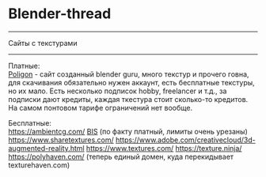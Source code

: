 # Blender-thread

____
Сайты с текстурами 
____

Платные:       
[Poligon](https://www.poliigon.com/) - сайт созданный blender guru, много текстур и прочего говна, для скачивания обязательно нужен аккаунт, есть бесплатные текстуры, но их мало. Есть несколько подписок hobby, freelancer и т.д., за подписки дают кредиты, каждая ткестура стоит сколько-то кредитов. На самом понтовом тарифе ограничений нет вообще. 
 
Бесплатные:    
https://ambientcg.com/
[BIS](https://bis.interplanety.org/) (по факту платный, лимиты очень урезаны) 
https://www.sharetextures.com/
https://www.adobe.com/creativecloud/3d-augmented-reality.html
https://www.textures.com/
https://texture.ninja/
https://polyhaven.com/ (теперь единый домен, куда перекидывает texturehaven.com)
